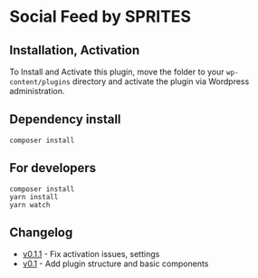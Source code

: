# Social Feed by SPRITES

## Installation, Activation
To Install and Activate this plugin, move the folder to your `wp-content/plugins` directory and activate the plugin via Wordpress administration.

## Dependency install
```
composer install
```

## For developers
```
composer install
yarn install
yarn watch
```

## Changelog
- [v0.1.1](#) - Fix activation issues, settings
- [v0.1](#) - Add plugin structure and basic components